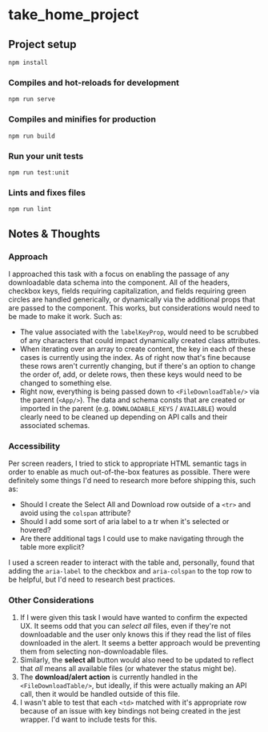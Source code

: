 # take_home_project

## Project setup
```
npm install
```

### Compiles and hot-reloads for development
```
npm run serve
```

### Compiles and minifies for production
```
npm run build
```

### Run your unit tests
```
npm run test:unit
```

### Lints and fixes files
```
npm run lint
```

## Notes & Thoughts

### Approach
I approached this task with a focus on enabling the passage of any downloadable data schema into the component. All of the headers, checkbox keys, fields requiring capitalization, and fields requiring green circles are handled generically, or dynamically via the additional props that are passed to the component. This works, but considerations would need to be made to make it work. Such as:
- The value associated with the `labelKeyProp`, would need to be scrubbed of any characters that could impact dynamically created class attributes.
- When iterating over an array to create content, the key in each of these cases is currently using the index. As of right now that's fine because these rows aren't currently changing, but if there's an option to change the order of, add, or delete rows, then these keys would need to be changed to something else.
- Right now, everything is being passed down to `<FileDownloadTable/>` via the parent (`<App/>`). The data and schema consts that are created or imported in the parent (e.g. `DOWNLOADABLE_KEYS` / `AVAILABLE`) would clearly need to be cleaned up depending on API calls and their associated schemas.

### Accessibility
Per screen readers, I tried to stick to appropriate HTML semantic tags in order to enable as much out-of-the-box features as possible. There were definitely some things I'd need to research more before shipping this, such as:
- Should I create the Select All and Download row outside of a `<tr>` and avoid using the `colspan` attribute?
- Should I add some sort of aria label to a tr when it's selected or hovered?
- Are there additional tags I could use to make navigating through the table more explicit?

I used a screen reader to interact with the table and, personally, found that adding the `aria-label` to the checkbox and `aria-colspan` to the top row to be helpful, but I'd need to research best practices.

### Other Considerations
1. If I were given this task I would have wanted to confirm the expected UX. It seems odd that you can *select all* files, even if they're not downloadable and the user only knows this if they read the list of files downloaded in the alert. It seems a better approach would be preventing them from selecting non-downloadable files.
2. Similarly, the **select all** button would also need to be updated to reflect that *all* means all available files (or whatever the status might be).
3. The **download/alert action** is currently handled in the `<FileDownloadTable/>`, but ideally, if this were actually making an API call, then it would be handled outside of this file.
4. I wasn't able to test that each `<td>` matched with it's appropriate row because of an issue with key bindings not being created in the jest wrapper. I'd want to include tests for this.